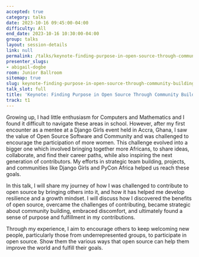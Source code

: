 ```yaml
---
accepted: true
category: talks
date: 2023-10-16 09:45:00-04:00
difficulty: All
end_date: 2023-10-16 10:30:00-04:00
group: talks
layout: session-details
link: null
permalink: /talks/keynote-finding-purpose-in-open-source-through-community-building/
presenter_slugs:
- abigail-dogbe
room: Junior Ballroom
sitemap: true
slug: keynote-finding-purpose-in-open-source-through-community-building
talk_slot: full
title: 'Keynote: Finding Purpose in Open Source Through Community Building.'
track: t1
---
```


Growing up, I had little enthusiasm for Computers and Mathematics and I found it difficult to navigate these areas in school. However, after my first encounter as a mentee at a Django Girls event held in Accra, Ghana, I saw the value of Open Source Software and Community and was challenged to encourage the participation of more women. This challenge evolved into a bigger one which involved bringing together more Africans, to share ideas, collaborate, and find their career paths, while also inspiring the next generation of contributors. My efforts in strategic team building, projects, and communities like Django Girls and PyCon Africa helped us reach these goals.

In this talk, I will share my journey of how I was challenged to contribute to open source by bringing others into it, and how it has helped me develop resilience and a growth mindset. I will discuss how I discovered the benefits of open source, overcame the challenges of contributing, became strategic about community building, embraced discomfort, and ultimately found a sense of purpose and fulfillment in my contributions.

Through my experience, I aim to encourage others to keep welcoming new people, particularly those from underrepresented groups, to participate in open source. Show them the various ways that open source can help them improve the world and fulfill their goals.
